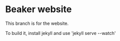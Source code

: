 Beaker website
===============

This branch is for the website.

To build it, install jekyll and use 'jekyll serve --watch'

